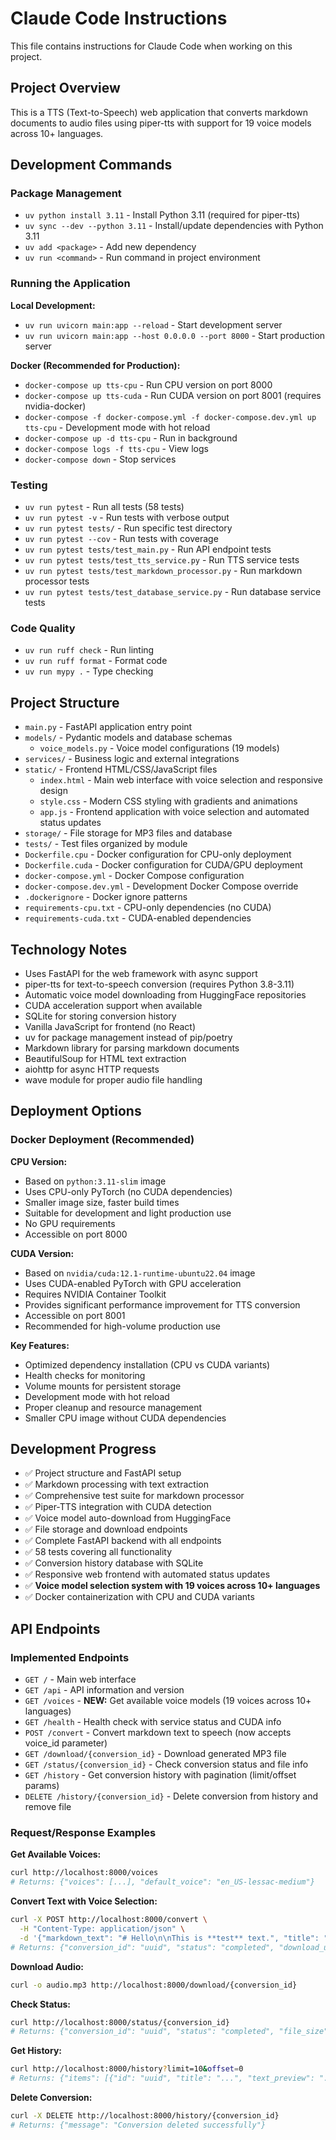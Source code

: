# Claude Code Instructions

This file contains instructions for Claude Code when working on this project.

## Project Overview

This is a TTS (Text-to-Speech) web application that converts markdown documents to audio files using piper-tts with support for 19 voice models across 10+ languages.

## Development Commands

### Package Management
- `uv python install 3.11` - Install Python 3.11 (required for piper-tts)
- `uv sync --dev --python 3.11` - Install/update dependencies with Python 3.11
- `uv add <package>` - Add new dependency
- `uv run <command>` - Run command in project environment

### Running the Application

**Local Development:**
- `uv run uvicorn main:app --reload` - Start development server
- `uv run uvicorn main:app --host 0.0.0.0 --port 8000` - Start production server

**Docker (Recommended for Production):**
- `docker-compose up tts-cpu` - Run CPU version on port 8000
- `docker-compose up tts-cuda` - Run CUDA version on port 8001 (requires nvidia-docker)
- `docker-compose -f docker-compose.yml -f docker-compose.dev.yml up tts-cpu` - Development mode with hot reload
- `docker-compose up -d tts-cpu` - Run in background
- `docker-compose logs -f tts-cpu` - View logs
- `docker-compose down` - Stop services

### Testing
- `uv run pytest` - Run all tests (58 tests)
- `uv run pytest -v` - Run tests with verbose output
- `uv run pytest tests/` - Run specific test directory
- `uv run pytest --cov` - Run tests with coverage
- `uv run pytest tests/test_main.py` - Run API endpoint tests
- `uv run pytest tests/test_tts_service.py` - Run TTS service tests
- `uv run pytest tests/test_markdown_processor.py` - Run markdown processor tests
- `uv run pytest tests/test_database_service.py` - Run database service tests

### Code Quality
- `uv run ruff check` - Run linting
- `uv run ruff format` - Format code
- `uv run mypy .` - Type checking

## Project Structure

- `main.py` - FastAPI application entry point
- `models/` - Pydantic models and database schemas
  - `voice_models.py` - Voice model configurations (19 models)
- `services/` - Business logic and external integrations
- `static/` - Frontend HTML/CSS/JavaScript files
  - `index.html` - Main web interface with voice selection and responsive design
  - `style.css` - Modern CSS styling with gradients and animations
  - `app.js` - Frontend application with voice selection and automated status updates
- `storage/` - File storage for MP3 files and database
- `tests/` - Test files organized by module
- `Dockerfile.cpu` - Docker configuration for CPU-only deployment
- `Dockerfile.cuda` - Docker configuration for CUDA/GPU deployment
- `docker-compose.yml` - Docker Compose configuration
- `docker-compose.dev.yml` - Development Docker Compose override
- `.dockerignore` - Docker ignore patterns
- `requirements-cpu.txt` - CPU-only dependencies (no CUDA)
- `requirements-cuda.txt` - CUDA-enabled dependencies

## Technology Notes

- Uses FastAPI for the web framework with async support
- piper-tts for text-to-speech conversion (requires Python 3.8-3.11)
- Automatic voice model downloading from HuggingFace repositories
- CUDA acceleration support when available
- SQLite for storing conversion history
- Vanilla JavaScript for frontend (no React)
- uv for package management instead of pip/poetry
- Markdown library for parsing markdown documents
- BeautifulSoup for HTML text extraction
- aiohttp for async HTTP requests
- wave module for proper audio file handling

## Deployment Options

### Docker Deployment (Recommended)

**CPU Version:**
- Based on `python:3.11-slim` image
- Uses CPU-only PyTorch (no CUDA dependencies)
- Smaller image size, faster build times
- Suitable for development and light production use
- No GPU requirements
- Accessible on port 8000

**CUDA Version:**
- Based on `nvidia/cuda:12.1-runtime-ubuntu22.04` image
- Uses CUDA-enabled PyTorch with GPU acceleration
- Requires NVIDIA Container Toolkit
- Provides significant performance improvement for TTS conversion
- Accessible on port 8001
- Recommended for high-volume production use

**Key Features:**
- Optimized dependency installation (CPU vs CUDA variants)
- Health checks for monitoring
- Volume mounts for persistent storage
- Development mode with hot reload
- Proper cleanup and resource management
- Smaller CPU image without CUDA dependencies

## Development Progress

- ✅ Project structure and FastAPI setup
- ✅ Markdown processing with text extraction
- ✅ Comprehensive test suite for markdown processor
- ✅ Piper-TTS integration with CUDA detection
- ✅ Voice model auto-download from HuggingFace
- ✅ File storage and download endpoints
- ✅ Complete FastAPI backend with all endpoints
- ✅ 58 tests covering all functionality
- ✅ Conversion history database with SQLite
- ✅ Responsive web frontend with automated status updates
- ✅ **Voice model selection system with 19 voices across 10+ languages**
- ✅ Docker containerization with CPU and CUDA variants

## API Endpoints

### Implemented Endpoints
- `GET /` - Main web interface
- `GET /api` - API information and version
- `GET /voices` - **NEW:** Get available voice models (19 voices across 10+ languages)
- `GET /health` - Health check with service status and CUDA info
- `POST /convert` - Convert markdown text to speech (now accepts voice_id parameter)
- `GET /download/{conversion_id}` - Download generated MP3 file
- `GET /status/{conversion_id}` - Check conversion status and file info
- `GET /history` - Get conversion history with pagination (limit/offset params)
- `DELETE /history/{conversion_id}` - Delete conversion from history and remove file

### Request/Response Examples

**Get Available Voices:**
```bash
curl http://localhost:8000/voices
# Returns: {"voices": [...], "default_voice": "en_US-lessac-medium"}
```

**Convert Text with Voice Selection:**
```bash
curl -X POST http://localhost:8000/convert \
  -H "Content-Type: application/json" \
  -d '{"markdown_text": "# Hello\n\nThis is **test** text.", "title": "My Audio", "voice_id": "en_US-lessac-medium"}'
# Returns: {"conversion_id": "uuid", "status": "completed", "download_url": "/download/uuid"}
```

**Download Audio:**
```bash
curl -o audio.mp3 http://localhost:8000/download/{conversion_id}
```

**Check Status:**
```bash
curl http://localhost:8000/status/{conversion_id}
# Returns: {"conversion_id": "uuid", "status": "completed", "file_size": 12345, "download_url": "/download/uuid"}
```

**Get History:**
```bash
curl http://localhost:8000/history?limit=10&offset=0
# Returns: {"items": [{"id": "uuid", "title": "...", "text_preview": "...", "created_at": "...", "status": "completed", "file_size": 12345, "download_url": "/download/uuid"}]}
```

**Delete Conversion:**
```bash
curl -X DELETE http://localhost:8000/history/{conversion_id}
# Returns: {"message": "Conversion deleted successfully"}
```